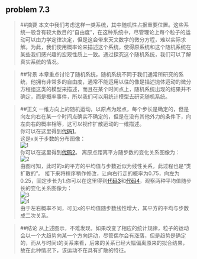 ## problem 7.3

>##摘要
本文中我们考虑这样一类系统，其中随机性占据重要位置。这些系统一般含有较大数目的“自由度”，在这种系统中，尽管理论上每个粒子的运动可以由力学定律决定，但是这会带来天文数字的微分方程，难以实际求解。为此，我们使用概率论来描述这个系统，使得原系统和这个随机系统在某些我们感兴趣的宏观性质上一致。通过探究这个随机系统，我们可以了解真实系统的情况。

>##背景
本章重点讨论了随机系统，随机系统不同于我们通常所研究的系统，他拥有非常多的自由度，通常不能运用以往的像是描述抛体运动的微分方程组这类的模型来描述，而且在某个时间点上，随机系统出现的结果并不确定，而是概率事件，所以我们可以用统计模型去研究随机系统。

>##正文
一维方向上的随机运动，以原点为起点，每个步长是确定的，但是向左向右在某一个时间点确实不确定的，但是在没有其他外力的条件下，向左向右的概率相等，这可以视作扩散运动的一维描述。  
你可以在这里得到[代码1]()。  
这是x关于步数的分布图像：  
![1]()  
你可以在这里得到[代码2]()。
离原点距离平方随步数的变化关系图像为：  
![2]()  
由图可知，此时的x的平方的平均值与步数近似为线性关系，此过程也是“类扩散的”。
接下来将程序稍作修改，让向右行走的概率为0.75，向左为0.25，固定步长为1.你可以在这里得到[代码3]()和[代码4]()，观察两种平均值随步长的变化关系图像为：  
![3]()  
![4]()  
由于左右概率不同，可见x的平均值随步数线性增大，其平方的平均与步数成二次关系。

>##结论
从上述图示，不难发现，如果改变了相应的统计规律，粒子的运动会以一个大趋势向某一个方向运动，尽管偶尔会有涨落，但是趋势是确定的，而从与时间t的关系来看，后来的关系已经大幅偏离原来的拟合结果，故在此种情况下，该运动不在具有扩散的特征。

